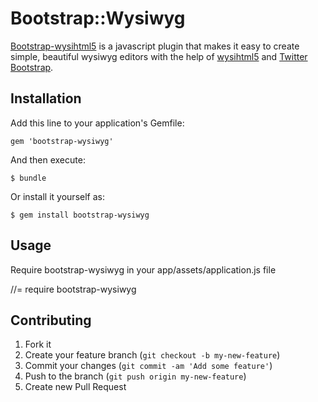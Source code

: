 # Bootstrap::Wysiwyg

[Bootstrap-wysihtml5][bootstrap-wysiwyg] is a javascript plugin that makes it easy to create simple, beautiful wysiwyg editors with the help of [wysihtml5][wysihtml5] and [Twitter Bootstrap][twitter-bootstrap].

[bootstrap-wysiwyg]: https://github.com/jhollingworth/bootstrap-wysihtml5
[wysihtml5]: https://github.com/xing/wysihtml5
[twitter-bootstrap]: http://twitter.github.com/bootstrap

## Installation

Add this line to your application's Gemfile:

    gem 'bootstrap-wysiwyg'

And then execute:

    $ bundle

Or install it yourself as:

    $ gem install bootstrap-wysiwyg

## Usage

Require bootstrap-wysiwyg in your app/assets/application.js file

//= require bootstrap-wysiwyg

## Contributing

1. Fork it
2. Create your feature branch (`git checkout -b my-new-feature`)
3. Commit your changes (`git commit -am 'Add some feature'`)
4. Push to the branch (`git push origin my-new-feature`)
5. Create new Pull Request
